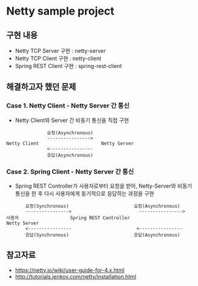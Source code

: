 # Netty sample project

## 구현 내용
- Netty TCP Server 구현   : netty-server
- Netty TCP Client 구현   : netty-client
- Spring REST Client 구현 : spring-rest-client

## 해결하고자 했던 문제
### Case 1. Netty Client - Netty Server 간 통신
- Netty Client와 Server 간 비동기 통신을 직접 구현
```
               요청(Asynchronous)
               ---------------->
Netty Client                       Netty Server
               <----------------
               응답(Asynchronous)
```

### Case 2. Spring Client - Netty Server 간 통신

- Spring REST Controller가 사용자로부터 요청을 받아, Netty-Server와 비동기 통신을 한 후 다시 사용자에게 동기적으로 응답하는 과정을 구현
```
       요청(Synchronous)                        요청(Asynchronous)
       ---------------->                         ---------------->  
사용자                   Spring REST Controller                    Netty Server
       <----------------                        <----------------       
       응답(Synchronous)                        응답(Asynchronous)
```

## 참고자료
- https://netty.io/wiki/user-guide-for-4.x.html
- http://tutorials.jenkov.com/netty/installation.html